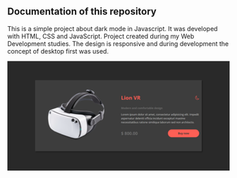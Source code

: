 ## Documentation of this repository

This is a simple project about dark mode in Javascript. It was developed with HTML, CSS and JavaScript. Project created during my Web Development studies. The design is responsive and during development the concept of desktop first was used.


<img src="/img/readme-image.png">
